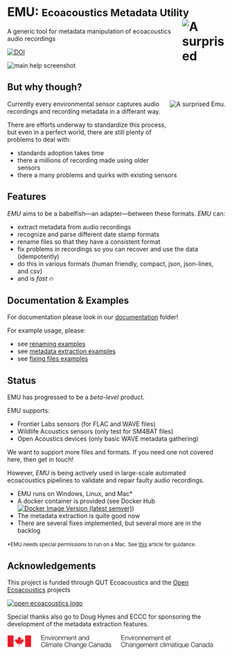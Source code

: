 # **EMU**: <small>**E**coacoustics **M**etadata **U**tility</small> <img align="right" width="100" height="100" alt="A surprised Emu." src="docs/media/emu-small.png"/>

A generic tool for metadata manipulation of ecoacoustics audio recordings

[![DOI](https://zenodo.org/badge/150051600.svg)](https://zenodo.org/badge/latestdoi/150051600)

![main help screenshot](docs/media/main_help.png)

## But why though?

 <img align="right"  height="163" alt="A surprised Emu." src="docs/media/but-why.gif"/>

Currently every environmental sensor captures audio recordings and recording metadata in a differant way.

There are efforts underway to standardize this process, but even in a perfect world, there are still plenty of problems to deal with:

-   standards adoption takes time
-   there a millions of recording made using older sensors
-   there a many problems and quirks with existing sensors

## Features

_EMU_ aims to be a babelfish—an adapter—between these formats. _EMU_ can:

-   extract metadata from audio recordings
-   recognize and parse different date stamp formats
-   rename files so that they have a consistent format
-   fix problems in recordings so you can recover and use the data (idempotently)
-   do this in various formats (human friendly, compact, json, json-lines, and csv)
-   and is _fast_ 🔥


## Documentation & Examples

For documentation please look in our [documentation](./docs/) folder!

For example usage, please:

- see [renaming examples](./docs/renaming.md#examples)
- see [metadata extraction examples](./docs/metadata.md#examples)
- see [fixing files examples](./docs/fixes.md#examples)

## Status

EMU has progressed to be a _beta-level_ product.

EMU supports:

- Frontier Labs sensors (for FLAC and WAVE files)
- Wildlife Acoustics sensors (only test for SM4BAT files)
- Open Acoustics devices (only basic WAVE metadata gathering)

We want to support more files and formats. If you need one not covered here, then get in touch!

However, _EMU_ is being actively used in large-scale automated ecoacoustics pipelines to validate and repair faulty audio recordings.

-   EMU runs on Windows, Linux, and Mac\*
-   A docker container is provided (see Docker Hub [![Docker Image Version (latest semver)](https://img.shields.io/docker/v/qutecoacoustics/emu)](https://hub.docker.com/repository/docker/qutecoacoustics/emu))
-   The metadata extraction is quite good now
-   There are several fixes implemented, but several more are in the backlog

<small>\*EMU needs special permissions to run on a Mac. See [this](https://openecoacoustics.org/resources/help-centre/software/unsigned/) article for guidance.</small>


## Acknowledgements

This project is funded through QUT Ecoacoustics and the [Open Ecoacoustics](https://openecoacoustics.org/) projects

[![open ecoacoustics logo](./docs/media/OpenEcoAcoustics_horizontal_rgb_white_bg.png)](https://openecoacoustics.org/)

Special thanks also go to Doug Hynes and ECCC for sponsoring the development of the metadata extraction features.

[![ECCC logo](./docs/media/ECCC.jpg)](https://www.canada.ca/en/environment-climate-change.html)
